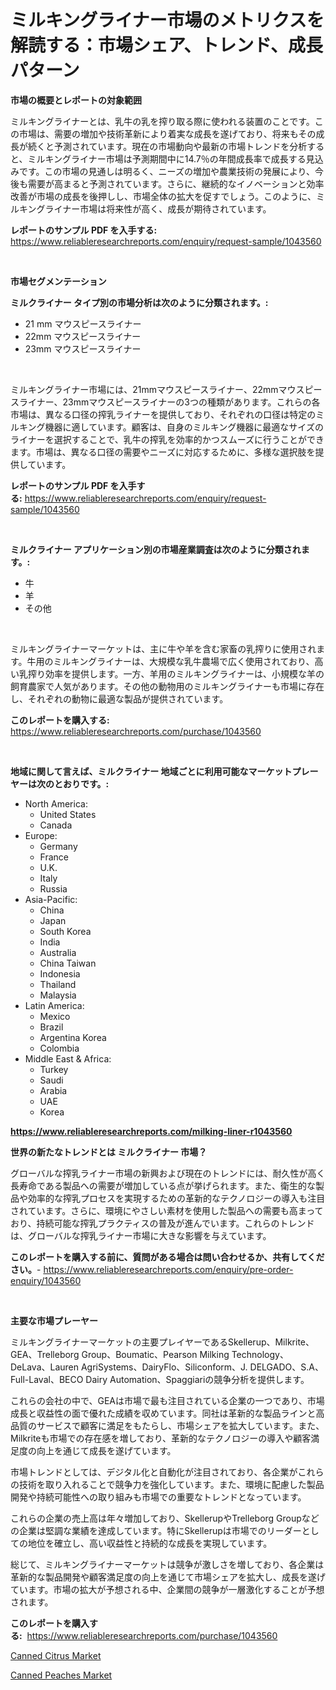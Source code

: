 <p><h1>ミルキングライナー市場のメトリクスを解読する：市場シェア、トレンド、成長パターン</h1></p><p><strong>市場の概要とレポートの対象範囲</strong></p>
<p><p>ミルキングライナーとは、乳牛の乳を搾り取る際に使われる装置のことです。この市場は、需要の増加や技術革新により着実な成長を遂げており、将来もその成長が続くと予測されています。現在の市場動向や最新の市場トレンドを分析すると、ミルキングライナー市場は予測期間中に14.7％の年間成長率で成長する見込みです。この市場の見通しは明るく、ニーズの増加や農業技術の発展により、今後も需要が高まると予測されています。さらに、継続的なイノベーションと効率改善が市場の成長を後押しし、市場全体の拡大を促すでしょう。このように、ミルキングライナー市場は将来性が高く、成長が期待されています。</p></p>
<p><strong>レポートのサンプル PDF を入手する:</strong> <a href="https://www.reliableresearchreports.com/enquiry/request-sample/1043560">https://www.reliableresearchreports.com/enquiry/request-sample/1043560</a></p>
<p>&nbsp;</p>
<p><strong>市場セグメンテーション</strong></p>
<p><strong>ミルクライナー タイプ別の市場分析は次のように分類されます。:</strong></p>
<p><ul><li>21 mm マウスピースライナー</li><li>22mm マウスピースライナー</li><li>23mm マウスピースライナー</li></ul></p>
<p>&nbsp;</p>
<p><p>ミルキングライナー市場には、21mmマウスピースライナー、22mmマウスピースライナー、23mmマウスピースライナーの3つの種類があります。これらの各市場は、異なる口径の搾乳ライナーを提供しており、それぞれの口径は特定のミルキング機器に適しています。顧客は、自身のミルキング機器に最適なサイズのライナーを選択することで、乳牛の搾乳を効率的かつスムーズに行うことができます。市場は、異なる口径の需要やニーズに対応するために、多様な選択肢を提供しています。</p></p>
<p><strong>レポートのサンプル PDF を入手する:</strong>&nbsp;<a href="https://www.reliableresearchreports.com/enquiry/request-sample/1043560">https://www.reliableresearchreports.com/enquiry/request-sample/1043560</a></p>
<p>&nbsp;</p>
<p><strong> ミルクライナー アプリケーション別の市場産業調査は次のように分類されます。:</strong></p>
<p><ul><li>牛</li><li>羊</li><li>その他</li></ul></p>
<p>&nbsp;</p>
<p><p>ミルキングライナーマーケットは、主に牛や羊を含む家畜の乳搾りに使用されます。牛用のミルキングライナーは、大規模な乳牛農場で広く使用されており、高い乳搾り効率を提供します。一方、羊用のミルキングライナーは、小規模な羊の飼育農家で人気があります。その他の動物用のミルキングライナーも市場に存在し、それぞれの動物に最適な製品が提供されています。</p></p>
<p><strong>このレポートを購入する:</strong>&nbsp; <a href="https://www.reliableresearchreports.com/purchase/1043560">https://www.reliableresearchreports.com/purchase/1043560</a></p>
<p>&nbsp;</p>
<p><strong>地域に関して言えば、ミルクライナー 地域ごとに利用可能なマーケットプレーヤーは次のとおりです。:</strong></p>
<p><ul>
    <li>
        North America:
        <ul>
            <li>United States</li>
            <li>Canada</li>
        </ul>
    </li>
    <li>
        Europe:
        <ul>
            <li>Germany</li>
            <li>France</li>
            <li>U.K.</li>
            <li>Italy</li>
            <li>Russia</li>
        </ul>
    </li>
    <li>
        Asia-Pacific:
        <ul>
            <li>China</li>
            <li>Japan</li>
            <li>South Korea</li>
            <li>India</li>
            <li>Australia</li>
            <li>China Taiwan</li>
            <li>Indonesia</li>
            <li>Thailand</li>
            <li>Malaysia</li>
        </ul>
    </li>
    <li>
        Latin America:
        <ul>
            <li>Mexico</li>
            <li>Brazil</li>
            <li>Argentina Korea</li>
            <li>Colombia</li>
        </ul>
    </li>
    <li>
        Middle East & Africa:
        <ul>
            <li>Turkey</li>
            <li>Saudi</li>
            <li>Arabia</li>
            <li>UAE</li>
            <li>Korea</li>
        </ul>
    </li>
    </ul></p>
<p><strong><a href="https://www.reliableresearchreports.com/milking-liner-r1043560">https://www.reliableresearchreports.com/milking-liner-r1043560</a></strong>&nbsp;</p>
<p><strong>世界の新たなトレンドとは ミルクライナー 市場？</strong></p>
<p><p>グローバルな搾乳ライナー市場の新興および現在のトレンドには、耐久性が高く長寿命である製品への需要が増加している点が挙げられます。また、衛生的な製品や効率的な搾乳プロセスを実現するための革新的なテクノロジーの導入も注目されています。さらに、環境にやさしい素材を使用した製品への需要も高まっており、持続可能な搾乳プラクティスの普及が進んでいます。これらのトレンドは、グローバルな搾乳ライナー市場に大きな影響を与えています。</p></p>
<p><strong>このレポートを購入する前に、質問がある場合は問い合わせるか、共有してください。</strong>- <a href="https://www.reliableresearchreports.com/enquiry/pre-order-enquiry/1043560">https://www.reliableresearchreports.com/enquiry/pre-order-enquiry/1043560</a></p>
<p>&nbsp;</p>
<p><strong>主要な市場プレーヤー</strong></p>
<p><p>ミルキングライナーマーケットの主要プレイヤーであるSkellerup、Milkrite、GEA、Trelleborg Group、Boumatic、Pearson Milking Technology、DeLava、Lauren AgriSystems、DairyFlo、Siliconform、J. DELGADO、S.A、Full-Laval、BECO Dairy Automation、Spaggiariの競争分析を提供します。</p><p>これらの会社の中で、GEAは市場で最も注目されている企業の一つであり、市場成長と収益性の面で優れた成績を収めています。同社は革新的な製品ラインと高品質のサービスで顧客に満足をもたらし、市場シェアを拡大しています。また、Milkriteも市場での存在感を増しており、革新的なテクノロジーの導入や顧客満足度の向上を通じて成長を遂げています。</p><p>市場トレンドとしては、デジタル化と自動化が注目されており、各企業がこれらの技術を取り入れることで競争力を強化しています。また、環境に配慮した製品開発や持続可能性への取り組みも市場での重要なトレンドとなっています。</p><p>これらの企業の売上高は年々増加しており、SkellerupやTrelleborg Groupなどの企業は堅調な業績を達成しています。特にSkellerupは市場でのリーダーとしての地位を確立し、高い収益性と持続的な成長を実現しています。</p><p>総じて、ミルキングライナーマーケットは競争が激しさを増しており、各企業は革新的な製品開発や顧客満足度の向上を通じて市場シェアを拡大し、成長を遂げています。市場の拡大が予想される中、企業間の競争が一層激化することが予想されます。</p></p>
<p><strong>このレポートを購入する:</strong>&nbsp;&nbsp;<a href="https://www.reliableresearchreports.com/purchase/1043560">https://www.reliableresearchreports.com/purchase/1043560</a></p>
<p><p><a href="https://butternut-bug-553.notion.site/Canned-Citrus-Market-Research-Report-Its-History-and-Forecast-2024-to-2031-4becfd4f1e8c45c3ade830f74fe1c549">Canned Citrus Market</a></p><p><a href="https://invited-way-688.notion.site/Canned-Peaches-Market-Insight-Market-Trends-Growth-Forecasted-from-2024-TO-2031-eb6968489cb24ed1b8469520c15b9c7d">Canned Peaches Market</a></p></p>